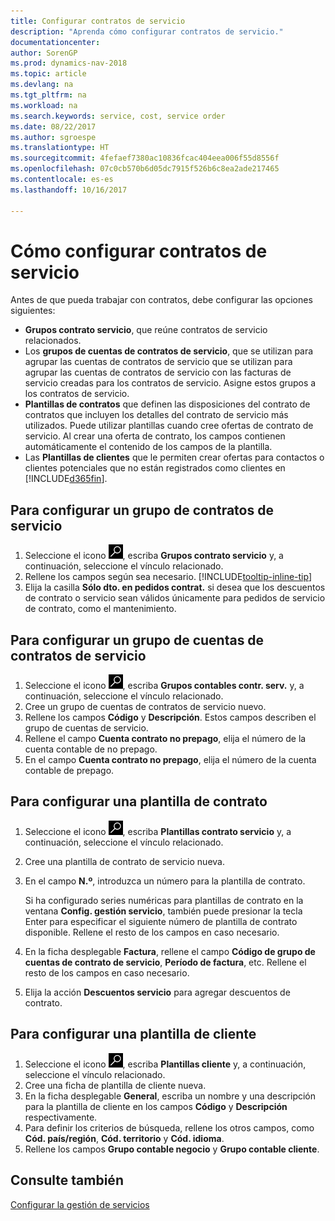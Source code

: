 ```yaml
---
title: Configurar contratos de servicio
description: "Aprenda cómo configurar contratos de servicio."
documentationcenter: 
author: SorenGP
ms.prod: dynamics-nav-2018
ms.topic: article
ms.devlang: na
ms.tgt_pltfrm: na
ms.workload: na
ms.search.keywords: service, cost, service order
ms.date: 08/22/2017
ms.author: sgroespe
ms.translationtype: HT
ms.sourcegitcommit: 4fefaef7380ac10836fcac404eea006f55d8556f
ms.openlocfilehash: 07c0cb570b6d05dc7915f526b6c8ea2ade217465
ms.contentlocale: es-es
ms.lasthandoff: 10/16/2017

---
```


# <a name="how-to-set-up-service-contracts"></a>Cómo configurar contratos de servicio
Antes de que pueda trabajar con contratos, debe configurar las opciones siguientes: 

* **Grupos contrato servicio**, que reúne contratos de servicio relacionados.
* Los **grupos de cuentas de contratos de servicio**, que se utilizan para agrupar las cuentas de contratos de servicio que se utilizan para agrupar las cuentas de contratos de servicio con las facturas de servicio creadas para los contratos de servicio. Asigne estos grupos a los contratos de servicio.  
* **Plantillas de contratos** que definen las disposiciones del contrato de contratos que incluyen los detalles del contrato de servicio más utilizados. Puede utilizar plantillas cuando cree ofertas de contrato de servicio. Al crear una oferta de contrato, los campos contienen automáticamente el contenido de los campos de la plantilla.
* Las **Plantillas de clientes** que le permiten crear ofertas para contactos o clientes potenciales que no están registrados como clientes en [!INCLUDE[d365fin](includes/d365fin_md.md)].  

## <a name="to-set-up-a-service-contract-group"></a>Para configurar un grupo de contratos de servicio  
1. Seleccione el icono ![Buscar página o informe](media/ui-search/search_small.png "icono Buscar página o informe"), escriba **Grupos contrato servicio** y, a continuación, seleccione el vínculo relacionado.  
2. Rellene los campos según sea necesario. [!INCLUDE[tooltip-inline-tip](includes/tooltip-inline-tip_md.md)]
3. Elija la casilla **Sólo dto. en pedidos contrat.** si desea que los descuentos de contrato o servicio sean válidos únicamente para pedidos de servicio de contrato, como el mantenimiento.  

## <a name="to-set-up-a-service-contract-account-group"></a>Para configurar un grupo de cuentas de contratos de servicio  
1. Seleccione el icono ![Buscar página o informe](media/ui-search/search_small.png "icono Buscar página o informe"), escriba **Grupos contables contr. serv.** y, a continuación, seleccione el vínculo relacionado.  
2. Cree un grupo de cuentas de contratos de servicio nuevo.   
3. Rellene los campos **Código** y **Descripción**. Estos campos describen el grupo de cuentas de servicio.  
4. Rellene el campo **Cuenta contrato no prepago**, elija el número de la cuenta contable de no prepago.  
5. En el campo **Cuenta contrato no prepago**, elija el número de la cuenta contable de prepago.  

## <a name="to-set-up-a-contract-template"></a>Para configurar una plantilla de contrato  
1. Seleccione el icono ![Buscar página o informe](media/ui-search/search_small.png "icono Buscar página o informe"), escriba **Plantillas contrato servicio** y, a continuación, seleccione el vínculo relacionado.  
2. Cree una plantilla de contrato de servicio nueva.  
3. En el campo **N.º**, introduzca un número para la plantilla de contrato.  
  
     Si ha configurado series numéricas para plantillas de contrato en la ventana **Config. gestión servicio**, también puede presionar la tecla Enter para especificar el siguiente número de plantilla de contrato disponible. Rellene el resto de los campos en caso necesario.  
  
4. En la ficha desplegable **Factura**, rellene el campo **Código de grupo de cuentas de contrato de servicio**, **Período de factura**, etc. Rellene el resto de los campos en caso necesario.  
5. Elija la acción **Descuentos servicio** para agregar descuentos de contrato.  

## <a name="to-set-up-a-customer-template"></a>Para configurar una plantilla de cliente  
1. Seleccione el icono ![Buscar página o informe](media/ui-search/search_small.png "icono Buscar página o informe"), escriba **Plantillas cliente** y, a continuación, seleccione el vínculo relacionado.  
2. Cree una ficha de plantilla de cliente nueva.  
3. En la ficha desplegable **General**, escriba un nombre y una descripción para la plantilla de cliente en los campos **Código** y **Descripción** respectivamente. 
4. Para definir los criterios de búsqueda, rellene los otros campos, como **Cód. país/región**, **Cód. territorio** y **Cód. idioma**.  
5. Rellene los campos **Grupo contable negocio** y **Grupo contable cliente**.  

## <a name="see-also"></a>Consulte también
[Configurar la gestión de servicios](service-setup-service.md)
